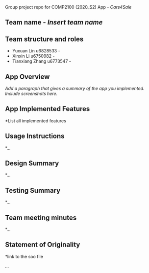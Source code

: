 Group project repo for COMP2100 (2020_S2) App - *Cars4Sale*

## Team name - *Insert team name*

## Team structure and roles

* Yuxuan Lin u6828533 - 
* Xinxin Li u6750982 - 
* Tianxiang Zhang u6773547 - 

## App Overview

*Add a paragraph that gives a summary of the app you implemented. Include screenshots here.*

## App Implemented Features

*List all implemented features

## Usage Instructions

*...

## Design Summary

*...

## Testing Summary

*...

## Team meeting minutes

*...

## Statement of Originality

*link to the soo file

...